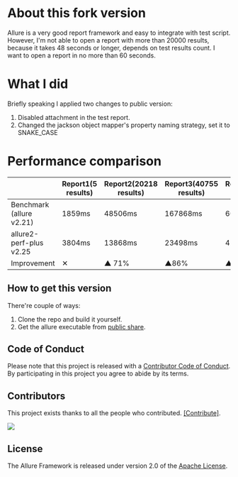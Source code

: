 [license]: http://www.apache.org/licenses/LICENSE-2.0 "Apache License 2.0"
[site]: https://qameta.io/?source=Report_GitHub
[blog]: https://qameta.io/blog
[gitter]: https://gitter.im/allure-framework/allure-core
[gitter-ru]: https://gitter.im/allure-framework/allure-ru
[tg-ru]: https://t.me/allure_ru
[twitter]: https://twitter.com/QametaSoftware "Qameta Software"
[twitter-team]: https://twitter.com/QametaSoftware/lists/team/members "Team"
[build]: https://github.com/allure-framework/allure2/actions/workflows/build.yaml
[build-badge]: https://github.com/allure-framework/allure2/actions/workflows/build.yaml/badge.svg
[maven]: https://repo.maven.apache.org/maven2/io/qameta/allure/allure-commandline/ "Maven Central"
[maven-badge]: https://img.shields.io/maven-central/v/io.qameta.allure/allure-commandline.svg?style=flat
[release]: https://github.com/allure-framework/allure2/releases/latest "Latest release"
[release-badge]: https://img.shields.io/github/release/allure-framework/allure2.svg?style=flat
[CONTRIBUTING.md]: .github/CONTRIBUTING.md
[CODE_OF_CONDUCT.md]: CODE_OF_CONDUCT.md
[docs]: https://docs.qameta.io/allure-report/
[discussions]: https://github.com/allure-framework/allure2/discussions

# About this fork version
Allure is a very good report framework and easy to integrate with test script. However, I'm not able to open a report with more than 20000 results, because it takes 48 seconds or longer, depends on test results count. I want to open a report in no more than 60 seconds.

# What I did
Briefly speaking I applied two changes to public version:
1. Disabled attachment in the test report.
2. Changed the jackson object mapper's property naming strategy, set it to SNAKE_CASE

# Performance comparison
| | Report1(5 results) | Report2(20218 results) | Report3(40755 results) | Report4(77280 results) |
| -------- | -------- | -------- | -------- | -------- |
| Benchmark (allure v2.21) | 1859ms | 48506ms | 167868ms | 609583ms |
| allure2-perf-plus v2.25 | 3804ms | 13868ms | 23498ms | 42683ms |
| Improvement | ✕ | ▲ 71% | ▲86% | ▲93% | 

## How to get this version
There're couple of ways:
1. Clone the repo and build it yourself.
2. Get the allure executable from [public share](https://f6xbr0wtzb.feishu.cn/file/S6k6bNxFXoUKUSxt8W3cGVxQn5f?from=from_copylink).

## Code of Conduct

Please note that this project is released with a [Contributor Code of Conduct][CODE_OF_CONDUCT.md]. By participating in this project you agree to abide by its terms.

## Contributors

This project exists thanks to all the people who contributed. [[Contribute]](.github/CONTRIBUTING.md).

<a href="https://github.com/allure-framework/allure2/graphs/contributors"><img src="https://opencollective.com/allure-report/contributors.svg?avatarHeight=24&width=890&showBtn=false" /></a>

## License

The Allure Framework is released under version 2.0 of the [Apache License][license].
